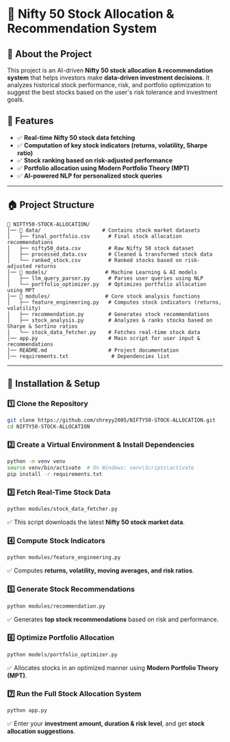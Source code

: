 # 🌟 Nifty 50 Stock Allocation & Recommendation System

## 🚀 About the Project
This project is an AI-driven **Nifty 50 stock allocation & recommendation system** that helps investors make **data-driven investment decisions**. It analyzes historical stock performance, risk, and portfolio optimization to suggest the best stocks based on the user's risk tolerance and investment goals.

## 🎯 Features
- ✅ **Real-time Nifty 50 stock data fetching**
- ✅ **Computation of key stock indicators (returns, volatility, Sharpe ratio)**
- ✅ **Stock ranking based on risk-adjusted performance**
- ✅ **Portfolio allocation using Modern Portfolio Theory (MPT)**
- ✅ **AI-powered NLP for personalized stock queries**

---

## 🏠 Project Structure

```
📂 NIFTY50-STOCK-ALLOCATION/
│── 📂 data/                    # Contains stock market datasets
│   ├── final_portfolio.csv      # Final stock allocation recommendations
│   ├── nifty50_data.csv         # Raw Nifty 50 stock dataset
│   ├── processed_data.csv       # Cleaned & transformed stock data
│   └── ranked_stock.csv         # Ranked stocks based on risk-adjusted returns
│── 📂 models/                   # Machine Learning & AI models
│   ├── llm_query_parser.py      # Parses user queries using NLP
│   └── portfolio_optimizer.py   # Optimizes portfolio allocation using MPT
│── 📂 modules/                  # Core stock analysis functions
│   ├── feature_engineering.py   # Computes stock indicators (returns, volatility)
│   ├── recommendation.py        # Generates stock recommendations
│   ├── stock_analysis.py        # Analyzes & ranks stocks based on Sharpe & Sortino ratios
│   └── stock_data_fetcher.py    # Fetches real-time stock data
│── app.py                       # Main script for user input & recommendations
│── README.md                    # Project documentation
│── requirements.txt              # Dependencies list
```

---

## 🔧 Installation & Setup

### 1️⃣ **Clone the Repository**
```bash
git clone https://github.com/shreyy2005/NIFTY50-STOCK-ALLOCATION.git
cd NIFTY50-STOCK-ALLOCATION
```

### 2️⃣ **Create a Virtual Environment & Install Dependencies**
```bash
python -m venv venv
source venv/bin/activate  # On Windows: venv\Scripts\activate
pip install -r requirements.txt
```

### 3️⃣ **Fetch Real-Time Stock Data**
```bash
python modules/stock_data_fetcher.py
```
✅ This script downloads the latest **Nifty 50 stock market data**.

### 4️⃣ **Compute Stock Indicators**
```bash
python modules/feature_engineering.py
```
✅ Computes **returns, volatility, moving averages, and risk ratios**.

### 5️⃣ **Generate Stock Recommendations**
```bash
python modules/recommendation.py
```
✅ Generates **top stock recommendations** based on risk and performance.

### 6️⃣ **Optimize Portfolio Allocation**
```bash
python models/portfolio_optimizer.py
```
✅ Allocates stocks in an optimized manner using **Modern Portfolio Theory (MPT)**.

### 7️⃣ **Run the Full Stock Allocation System**
```bash
python app.py
```
✅ Enter your **investment amount, duration & risk level**, and get **stock allocation suggestions**.


